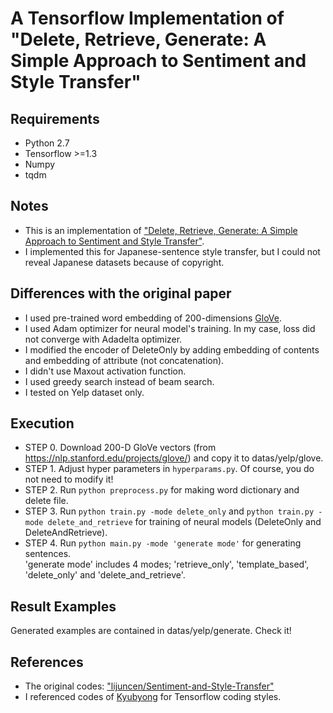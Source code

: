 # A Tensorflow Implementation of "Delete, Retrieve, Generate: A Simple Approach to Sentiment and Style Transfer"
## Requirements
- Python 2.7
- Tensorflow >=1.3
- Numpy
- tqdm
## Notes
- This is an implementation of ["Delete, Retrieve, Generate: A Simple Approach to Sentiment and Style Transfer"](https://arxiv.org/abs/1804.06437 "").
- I implemented this for Japanese-sentence style transfer, but I could not reveal Japanese datasets because of copyright.
## Differences with the original paper
- I used pre-trained word embedding of 200-dimensions [GloVe](https://nlp.stanford.edu/projects/glove/ "glove").
- I used Adam optimizer for neural model's training. In my case, loss did not converge with Adadelta optimizer.
- I modified the encoder of DeleteOnly by adding embedding of contents and embedding of attribute (not concatenation).
- I didn't use Maxout activation function.
- I used greedy search instead of beam search.
- I tested on Yelp dataset only.
## Execution
- STEP 0. Download 200-D GloVe vectors (from https://nlp.stanford.edu/projects/glove/) and copy it to datas/yelp/glove.
- STEP 1. Adjust hyper parameters in `hyperparams.py`. Of course, you do not need to modify it!
- STEP 2. Run `python preprocess.py` for making word dictionary and delete file.
- STEP 3. Run `python train.py -mode delete_only` and `python train.py -mode delete_and_retrieve`  for training of neural models (DeleteOnly and DeleteAndRetrieve).
- STEP 4. Run `python main.py -mode 'generate mode'` for generating sentences.  
'generate mode' includes 4 modes; 'retrieve_only', 'template_based', 'delete_only' and 'delete_and_retrieve'. 
## Result Examples
Generated examples are contained in datas/yelp/generate. Check it!
## References
- The original codes: ["lijuncen/Sentiment-and-Style-Transfer"](https://github.com/lijuncen/Sentiment-and-Style-Transfer "")
- I referenced codes of [Kyubyong](https://github.com/Kyubyong "") for Tensorflow coding styles.

